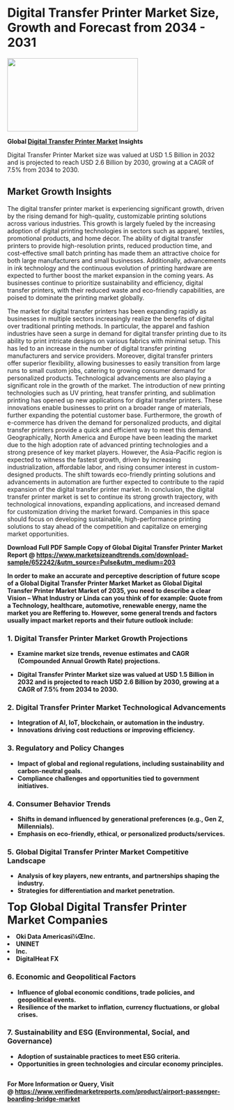 <H1>Digital Transfer Printer Market Size, Growth and Forecast from 2034 - 2031</H1><img class="aligncenter size-medium wp-image-584254" src="https://thirdeyenews.in/wp-content/uploads/2034/09/Global-Market-Research-300x168.jpeg" alt="" width="300" height="168" /><p><strong>Global&nbsp;<a href="https://www.marketsizeandtrends.com/download-sample/652242/&amp;utm_source=Pulse&amp;utm_medium=203">Digital Transfer Printer Market</a> Insights</strong></p><p>Digital Transfer Printer Market size was valued at USD 1.5 Billion in 2032 and is projected to reach USD 2.6 Billion by 2030, growing at a CAGR of 7.5% from 2034 to 2030.</p><p><h2>Market Growth Insights</h2> <p>The digital transfer printer market is experiencing significant growth, driven by the rising demand for high-quality, customizable printing solutions across various industries. This growth is largely fueled by the increasing adoption of digital printing technologies in sectors such as apparel, textiles, promotional products, and home décor. The ability of digital transfer printers to provide high-resolution prints, reduced production time, and cost-effective small batch printing has made them an attractive choice for both large manufacturers and small businesses. Additionally, advancements in ink technology and the continuous evolution of printing hardware are expected to further boost the market expansion in the coming years. As businesses continue to prioritize sustainability and efficiency, digital transfer printers, with their reduced waste and eco-friendly capabilities, are poised to dominate the printing market globally.</p> <p><strong></strong></p> <p>The market for digital transfer printers has been expanding rapidly as businesses in multiple sectors increasingly realize the benefits of digital over traditional printing methods. In particular, the apparel and fashion industries have seen a surge in demand for digital transfer printing due to its ability to print intricate designs on various fabrics with minimal setup. This has led to an increase in the number of digital transfer printing manufacturers and service providers. Moreover, digital transfer printers offer superior flexibility, allowing businesses to easily transition from large runs to small custom jobs, catering to growing consumer demand for personalized products. Technological advancements are also playing a significant role in the growth of the market. The introduction of new printing technologies such as UV printing, heat transfer printing, and sublimation printing has opened up new applications for digital transfer printers. These innovations enable businesses to print on a broader range of materials, further expanding the potential customer base. Furthermore, the growth of e-commerce has driven the demand for personalized products, and digital transfer printers provide a quick and efficient way to meet this demand. Geographically, North America and Europe have been leading the market due to the high adoption rate of advanced printing technologies and a strong presence of key market players. However, the Asia-Pacific region is expected to witness the fastest growth, driven by increasing industrialization, affordable labor, and rising consumer interest in custom-designed products. The shift towards eco-friendly printing solutions and advancements in automation are further expected to contribute to the rapid expansion of the digital transfer printer market. In conclusion, the digital transfer printer market is set to continue its strong growth trajectory, with technological innovations, expanding applications, and increased demand for customization driving the market forward. Companies in this space should focus on developing sustainable, high-performance printing solutions to stay ahead of the competition and capitalize on emerging market opportunities.</p> <p><strong></p><p><span class=""><strong>Download Full PDF Sample Copy of Global Digital Transfer Printer Market Report</strong> @ <a href="https://www.marketsizeandtrends.com/download-sample/652242/&amp;utm_source=Pulse&amp;utm_medium=203" target="_blank">https://www.marketsizeandtrends.com/download-sample/652242/&amp;utm_source=Pulse&amp;utm_medium=203</a></span></p><p>In order to make an accurate and perceptive description of future scope of a Global&nbsp;Digital Transfer Printer Market Market as Global&nbsp;Digital Transfer Printer Market Market of 2035, you need to describe a clear Vision &ndash; What Industry or Linda can you think of for example: Quote from a Technology, healthcare, automotive, renewable energy, name the market you are Reffering to. However, some general trends and factors usually impact market reports and their future outlook include:</p><h3>1.&nbsp;<strong>Digital Transfer Printer Market Growth Projections</strong></h3><ul><li>Examine market size trends, revenue estimates and CAGR (Compounded Annual Growth Rate) projections.</li><li><p>Digital Transfer Printer Market size was valued at USD 1.5 Billion in 2032 and is projected to reach USD 2.6 Billion by 2030, growing at a CAGR of 7.5% from 2034 to 2030.</p></li></ul><h3>2.&nbsp;<strong>Digital Transfer Printer Market Technological Advancements</strong></h3><ul><li>Integration of AI, IoT, blockchain, or automation in the industry.</li><li>Innovations driving cost reductions or improving efficiency.</li></ul><h3>3.&nbsp;<strong>Regulatory and Policy Changes</strong></h3><ul><li>Impact of global and regional regulations, including sustainability and carbon-neutral goals.</li><li>Compliance challenges and opportunities tied to government initiatives.</li></ul><h3>4.&nbsp;<strong>Consumer Behavior Trends</strong></h3><ul><li>Shifts in demand influenced by generational preferences (e.g., Gen Z, Millennials).</li><li>Emphasis on eco-friendly, ethical, or personalized products/services.</li></ul><h3>5.&nbsp;<strong>Global Digital Transfer Printer Market Competitive Landscape</strong></h3><ul><li>Analysis of key players, new entrants, and partnerships shaping the industry.</li><li>Strategies for differentiation and market penetration.</li></ul><p data-pm-slice="1 1 []"><span style="color: inherit; font-family: inherit; font-size: 25px;">Top Global Digital Transfer Printer Market Companies</span></p><div class="" data-test-id=""><p><li>Oki Data Americasï¼ŒInc.</li><li> UNINET</li><li> Inc.</li><li> DigitalHeat FX</li></p></div><h3>6.&nbsp;<strong>Economic and Geopolitical Factors</strong></h3><ul><li>Influence of global economic conditions, trade policies, and geopolitical events.</li><li>Resilience of the market to inflation, currency fluctuations, or global crises.</li></ul><h3>7.&nbsp;<strong>Sustainability and ESG (Environmental, Social, and Governance)</strong></h3><ul><li>Adoption of sustainable practices to meet ESG criteria.</li><li>Opportunities in green technologies and circular economy principles.</li></ul><h2><strong style="font-size: 14px;">For More Information or Query, Visit @&nbsp;</strong><a style="background-color: #ffffff; font-size: 14px;" href="https://www.marketsizeandtrends.com/report/digital-transfer-printer-market/" target="_blank">https://www.verifiedmarketreports.com/product/airport-passenger-boarding-bridge-market</a></h2>
